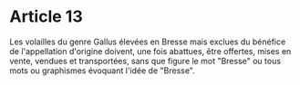 # Article 13

Les volailles du genre Gallus élevées en Bresse mais exclues du bénéfice de l'appellation d'origine doivent, une fois abattues, être offertes, mises en vente, vendues et transportées, sans que figure le mot "Bresse" ou tous mots ou graphismes évoquant l'idée de "Bresse".
